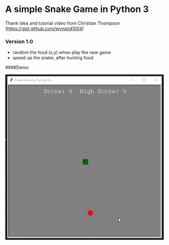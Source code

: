 # A simple Snake Game in Python 3

Thank idea and tutorial video from Christian Thompson (https://gist.github.com/wynand1004)

### Version 1.0
- random the food (x,y) when play  the new game
- speed up the snake, after hunting food


####Demo

![](https://raw.githubusercontent.com/holamtruong/snake-game/master/demo_version_1.0.gif?token=AEERSI2LK72II42MEJK2SYK67OFTC)
